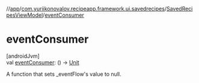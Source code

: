//[app](../../../index.md)/[com.yuriikonovalov.recipeapp.framework.ui.savedrecipes](../index.md)/[SavedRecipesViewModel](index.md)/[eventConsumer](event-consumer.md)

# eventConsumer

[androidJvm]\
val [eventConsumer](event-consumer.md): () -&gt; [Unit](https://kotlinlang.org/api/latest/jvm/stdlib/kotlin/-unit/index.html)

A function that sets _eventFlow's value to null.
